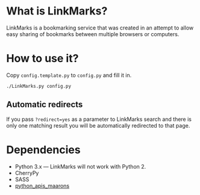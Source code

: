# What is LinkMarks?

LinkMarks is a bookmarking service that was created in an attempt to allow easy
sharing of bookmarks between multiple browsers or computers.

# How to use it?
Copy `config.template.py` to `config.py` and fill it in.

    ./LinkMarks.py config.py

## Automatic redirects
If you pass `?redirect=yes` as a parameter to LinkMarks search and there is only
one matching result you will be automatically redirected to that page.

# Dependencies
- Python 3.x — LinkMarks will not work with Python 2.
- CherryPy
- SASS
- [python_apis_maarons](https://github.com/maarons/python_apis_maarons)
